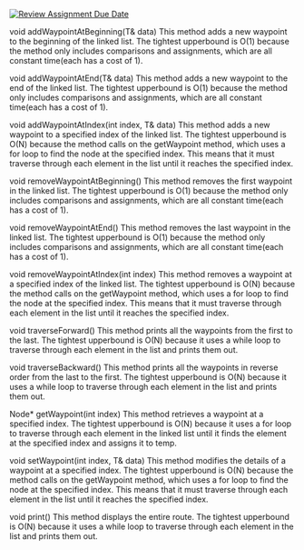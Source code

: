 [![Review Assignment Due Date](https://classroom.github.com/assets/deadline-readme-button-22041afd0340ce965d47ae6ef1cefeee28c7c493a6346c4f15d667ab976d596c.svg)](https://classroom.github.com/a/j-DzvjBA)

void addWaypointAtBeginning(T& data)
This method adds a new waypoint to the beginning of the linked list. 
The tightest upperbound is O(1) because the method only includes comparisons and assignments, which are all constant 
time(each has a cost of 1).

void addWaypointAtEnd(T& data)
This method adds a new waypoint to the end of the linked list.
The tightest upperbound is O(1) because the method only includes comparisons and assignments, which are all constant
time(each has a cost of 1).

void addWaypointAtIndex(int index, T& data)
This method adds a new waypoint to a specified index of the linked list.
The tightest upperbound is O(N) because the method calls on the getWaypoint method, which uses a for loop to find 
the node at the specified index. This means that it must traverse through each element in the list until it reaches 
the specified index.

void removeWaypointAtBeginning()
This method removes the first waypoint in the linked list.
The tightest upperbound is O(1) because the method only includes comparisons and assignments, which are all constant
time(each has a cost of 1).

void removeWaypointAtEnd()
This method removes the last waypoint in the linked list.
The tightest upperbound is O(1) because the method only includes comparisons and assignments, which are all constant
time(each has a cost of 1).

void removeWaypointAtIndex(int index)
This method removes a waypoint at a specified index of the linked list.
The tightest upperbound is O(N) because the method calls on the getWaypoint method, which uses a for loop to find
the node at the specified index. This means that it must traverse through each element in the list until it reaches
the specified index.

void traverseForward()
This method prints all the waypoints from the first to the last.
The tightest upperbound is O(N) because it uses a while loop to traverse through each element in the list and prints 
them out.

void traverseBackward()
This method prints all the waypoints in reverse order from the last to the first.
The tightest upperbound is O(N) because it uses a while loop to traverse through each element in the list and prints
them out.

Node<T>* getWaypoint(int index)
This method retrieves a waypoint at a specified index.
The tightest upperbound is O(N) because it uses a for loop to traverse through each element in the linked list until it 
finds the element at the specified index and assigns it to temp.

void setWaypoint(int index, T& data)
This method modifies the details of a waypoint at a specified index.
The tightest upperbound is O(N) because the method calls on the getWaypoint method, which uses a for loop to find
the node at the specified index. This means that it must traverse through each element in the list until it reaches
the specified index.

void print()
This method displays the entire route.
The tightest upperbound is O(N) because it uses a while loop to traverse through each element in the list and prints 
them out.